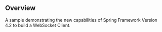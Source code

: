 ## Overview

A sample demonstrating the new capabilities of Spring Framework Version 4.2 to build a WebSocket Client.
